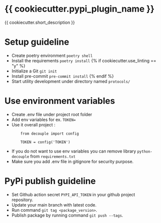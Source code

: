# {{ cookiecutter.pypi_plugin_name }}

{{ cookiecutter.short_description }}

# Setup guideline

- Create poetry environment `poetry shell`
- Install the requirements `poetry install`
{% if cookiecutter.use_linting == "y" %}
- Initialize a Git `git init`
- Install pre-commit `pre-commit install`
{% endif %}
- Start utility development under directory named `protocols/`

# Use environment variables

- Create .env file under project root folder
- Add env variables for ex. `TOKEN=`
- Use it overall project : 
    ```
        from decouple import config

        TOKEN = config('TOKEN')
    ```
- If you do not want to use env variables you can remove library `python-decouple` from `requirements.txt`
- Make sure you add .env file in gitignore for security purpose.

# PyPi publish guideline

- Set Github action secret `PYPI_API_TOKEN` in your github project repository.
- Update your main branch with latest code.
- Run command `git tag <package_version>`.
- Publish package by running command `git push --tags`.